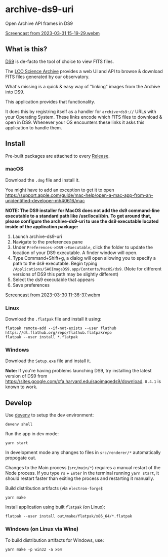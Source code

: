 # archive-ds9-uri

Open Archive API frames in DS9

[Screencast from 2023-03-31 15-19-29.webm](https://user-images.githubusercontent.com/95394050/229242964-79656f31-89cc-4e0e-acd6-1f4d75db3d36.webm)

## What is this?

[DS9](https://sites.google.com/cfa.harvard.edu/saoimageds9) is de-facto the
tool of choice to view FITS files.

The [LCO Science Archive](https://archive.lco.global) provides a web UI and API
to browse & download FITS files generated by our observatory.

What's missing is a quick & easy way of "linking" images from the Archive
into DS9.

This application provides that functionality.

It does this by registring itself as a handler for `archive+ds9://` URLs with
your Operating System. These links encode which FITS files to download &
open in DS9. Whenever your OS encounters these links it asks this application
to handle them.

## Install

Pre-built packages are attached to every [Release](https://github.com/LCOGT/archive-electron-ds9-uri/releases/latest).

### macOS

Download the `.dmg` file and install it.

You might have to add an exception to get it to open https://support.apple.com/guide/mac-help/open-a-mac-app-from-an-unidentified-developer-mh40616/mac

**NOTE: The DS9 installer for MacOS does not add the ds9 command-line executable to a standard path like /usr/local/bin.
To get around that, please configure the archive-ds9-uri to use the ds9 executable located inside of the application package:**

1. Launch archive-ds9-uri
2. Navigate to the preferences pane
3. Under `Preferences->DS9->Executable`, click the folder to update the location of your DS9 executable. A finder window will open.
4. Type Command+Shift+g, a dialog will open allowing you to specify a path to the ds9 executable. Begin typing `/Applications/SAOImageDS9.app/Contents/MacOS/ds9`. (Note for different versions of DS9 this path may be slightly different)
5. Select the ds9 executable that appears
6. Save preferences

[Screencast from 2023-03-30 11-36-37.webm](https://user-images.githubusercontent.com/95394050/228932615-5a6a5452-2cf7-4294-8a8e-2603cc129f00.webm)

### Linux

Download the `.flatpak` file and install it using:

```shell
flatpak remote-add --if-not-exists --user flathub https://dl.flathub.org/repo/flathub.flatpakrepo
flatpak --user install *.flatpak
```

### Windows

Download the `Setup.exe` file and install it.

**Note:** If you're having problems launching DS9, try installing the latest
version of DS9 from https://sites.google.com/cfa.harvard.edu/saoimageds9/download.
`8.4.1` is known to work.

## Develop

Use [devenv](https://devenv.sh/getting-started/) to setup the dev environment:

```shell
devenv shell
```

Run the app in dev mode:

```shell
yarn start
```

In development mode any changes to files in `src/renderer/*` automatically propogate out.

Changes to the Main process (`src/main/*`) requires a manual restart of the Node process.
If you type `rs` + `Enter` in the terminal running `yarn start`, it should restart faster
than exiting the process and restarting it manually.

Build distribution artifacts (via `electron-forge`):

```shell
yarn make
```

Install application using built `flatpak` (on Linux):

```shell
flatpak --user install out/make/flatpak/x86_64/*.flatpak
```

### Windows (on Linux via Wine)

To build distribution artifacts for Windows, use:

```shell
yarn make -p win32 -a x64
```

